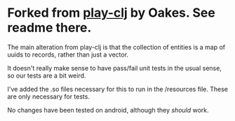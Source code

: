 # Forked from [play-clj](https://github.com/oakes/play-clj) by Oakes. See readme there.

The main alteration from play-clj is that the collection of entities is a map of uuids to records, rather than just a vector.

It doesn't really make sense to have pass/fail unit tests in the usual sense, so our tests are a bit weird.

I've added the .so files necessary for this to run in the /resources file. These are only necessary for tests.

No changes have been tested on android, although they *should* work.
